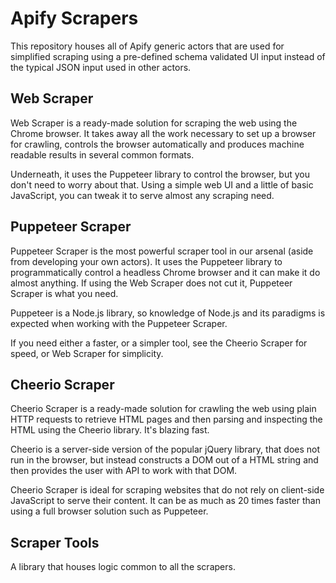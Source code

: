 # Apify Scrapers
This repository houses all of Apify generic actors that are used for simplified
scraping using a pre-defined schema validated UI input instead of the typical
JSON input used in other actors.

## Web Scraper
Web Scraper is a ready-made solution for scraping the web using the Chrome browser. It takes away all the work necessary to set up a browser for crawling, controls the browser automatically and produces machine readable results in several common formats.

Underneath, it uses the Puppeteer library to control the browser, but you don't need to worry about that. Using a simple web UI and a little of basic JavaScript, you can tweak it to serve almost any scraping need.

## Puppeteer Scraper
Puppeteer Scraper is the most powerful scraper tool in our arsenal (aside from developing your own actors). It uses the Puppeteer library to programmatically control a headless Chrome browser and it can make it do almost anything. If using the Web Scraper does not cut it, Puppeteer Scraper is what you need.

Puppeteer is a Node.js library, so knowledge of Node.js and its paradigms is expected when working with the Puppeteer Scraper.

If you need either a faster, or a simpler tool, see the Cheerio Scraper for speed, or Web Scraper for simplicity.

## Cheerio Scraper
Cheerio Scraper is a ready-made solution for crawling the web using plain HTTP requests to retrieve HTML pages and then parsing and inspecting the HTML using the Cheerio library. It's blazing fast.

Cheerio is a server-side version of the popular jQuery library, that does not run in the browser, but instead constructs a DOM out of a HTML string and then provides the user with API to work with that DOM.

Cheerio Scraper is ideal for scraping websites that do not rely on client-side JavaScript to serve their content. It can be as much as 20 times faster than using a full browser solution such as Puppeteer.

## Scraper Tools
A library that houses logic common to all the scrapers.
